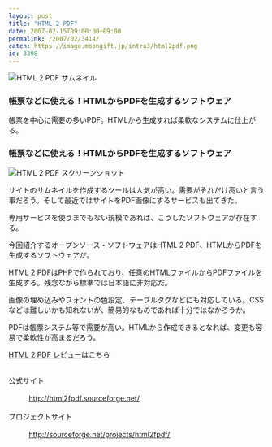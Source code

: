 ```yaml
---
layout: post
title: "HTML 2 PDF"
date: 2007-02-15T09:00:00+09:00
permalink: /2007/02/3414/
catch: https://image.moongift.jp/intro3/html2pdf.png
id: 3398
---
```

 ![HTML 2 PDF サムネイル](https://image.moongift.jp/intro3/html2pdf.t.png "HTML 2 PDF サムネイル")
  

### 帳票などに使える！HTMLからPDFを生成するソフトウェア
  
帳票を中心に需要の多いPDF。HTMLから生成すれば柔軟なシステムに仕上がる。  
<!--more-->  

### 帳票などに使える！HTMLからPDFを生成するソフトウェア
  

![HTML 2 PDF スクリーンショット](https://image.moongift.jp/intro3/html2pdf.png "HTML 2 PDF スクリーンショット")

  

サイトのサムネイルを作成するツールは人気が高い。需要がそれだけ高いと言う事だろう。そして最近ではサイトをPDF画像にするサービスも出てきた。

  

専用サービスを使うまでもない規模であれば、こうしたソフトウェアが存在する。

  

今回紹介するオープンソース・ソフトウェアはHTML 2 PDF、HTMLからPDFを生成するソフトウェアだ。

  

HTML 2 PDFはPHPで作られており、任意のHTMLファイルからPDFファイルを生成する。残念ながら標準では日本語に非対応だ。

  

画像の埋め込みやフォントの色設定、テーブルタグなどにも対応している。CSSなどは難しいかも知れないが、簡易的なものであれば十分ではなかろうか。

  

PDFは帳票システム等で需要が高い。HTMLから作成できるとなれば、変更も容易で柔軟性が高まるだろう。

  

[HTML 2 PDF レビュー](http://oss.moongift.jp/review/i-3416.html)はこちら

  
<dl>
<br><dt>公式サイト</dt>
<br><dd><a href="http://html2fpdf.sourceforge.net/" target="_blank">http://html2fpdf.sourceforge.net/</a></dd>
<br><dt>プロジェクトサイト</dt>
<br><dd><a href="http://sourceforge.net/projects/html2fpdf/" target="_blank">http://sourceforge.net/projects/html2fpdf/</a></dd>
<br>
</dl>